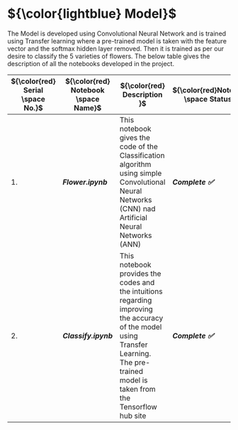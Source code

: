 
# ${\color{lightblue} Model}$


The Model is developed using Convolutional Neural Network and is trained using Transfer learning where a pre-trained model is taken with the feature vector and the
softmax hidden layer removed. Then it is trained as per our desire to classify the 5 varieties of flowers. The below table gives the description of all the notebooks
developed in the project.


| ${\color{red} Serial \space No.}$ | ${\color{red} Notebook \space Name}$ | ${\color{red} Description }$ | ${\color{red}Notebook \space Status}$ |
|-|-|-|-|
| 1. | <b><i>Flower.ipynb | This notebook gives the code of the Classification algorithm using simple Convolutional Neural Networks (CNN) nad Artificial Neural Networks (ANN) | <b><i>Complete :white_check_mark: |
| 2. | <b><i>Classify.ipynb | This notebook provides the codes and the intuitions regarding improving the accuracy of the model using Transfer Learning. The pre-trained model is taken from the Tensorflow hub site | <b><i>Complete :white_check_mark: |

